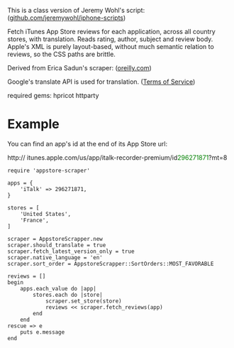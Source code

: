 This is a class version of Jeremy Wohl's script: ([github.com/jeremywohl/iphone-scripts](https://github.com/jeremywohl/iphone-scripts))

Fetch iTunes App Store reviews for each application, across all country stores, with translation. Reads rating, author, subject and review body. Apple's XML is purely layout-based, without much semantic relation to reviews, so the CSS paths are brittle.

Derived from Erica Sadun's scraper: ([oreilly.com](http://blogs.oreilly.com/iphone/2008/08/scraping-appstore-reviews.html))

Google's translate API is used for translation. ([Terms of Service](http://code.google.com/apis/language/translate/terms.html))

required gems: 
hpricot
httparty

# Example

You can find an app's id at the end of its App Store url:

http:// itunes.apple.com/us/app/italk-recorder-premium/id<font color="green">296271871</font>?mt=8


	require 'appstore-scraper'

	apps = {
  		'iTalk' => 296271871,
	}

	stores = [
		'United States',
		'France',
	]

	scraper = AppstoreScrapper.new
	scraper.should_translate = true
	scraper.fetch_latest_version_only = true
	scraper.native_language = 'en'
	scraper.sort_order = AppstoreScrapper::SortOrders::MOST_FAVORABLE

	reviews = []
	begin
		apps.each_value do |app|
			stores.each do |store|
				scraper.set_store(store)
				reviews << scraper.fetch_reviews(app)
			end
		end
	rescue => e
		puts e.message
	end
